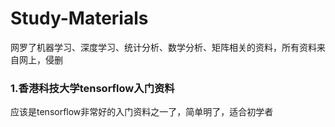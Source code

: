 # Study-Materials
网罗了机器学习、深度学习、统计分析、数学分析、矩阵相关的资料，所有资料来自网上，侵删

### 1.香港科技大学tensorflow入门资料
应该是tensorflow非常好的入门资料之一了，简单明了，适合初学者
